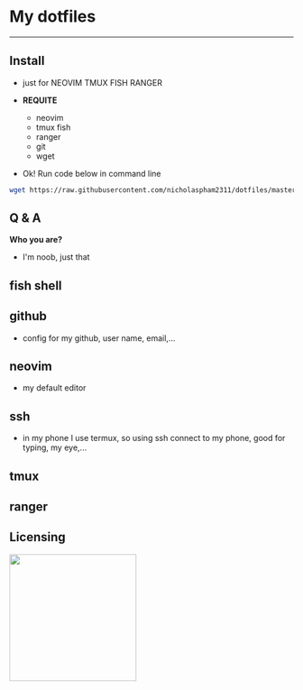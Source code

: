 # My dotfiles
------

Install
------

* just for NEOVIM TMUX FISH RANGER
* **REQUITE**
	* neovim
	* tmux fish
	* ranger
	* git
	* wget

* Ok! Run code below in command line

```bash
wget https://raw.githubusercontent.com/nicholaspham2311/dotfiles/master/install.bash \ bash install.bash ; rm install.bash
```

 Q & A
------

**Who you are?**
* I'm noob, just that

fish shell
------

github
------

* config for my github, user name, email,...  

neovim
------

* my default editor

ssh
------

* in my phone I use termux, so using ssh connect to my phone, good for typing, my eye,...

tmux
------

ranger
------

Licensing
------

<img src="https://cdn-images-1.medium.com/max/1600/1*C87EjxGeMPrkTuVRVWVg4w.png" width="225"></img>
